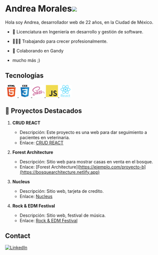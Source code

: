  

# <br>Andrea Morales<img src="https://user-images.githubusercontent.com/42378118/110234147-e3259600-7f4e-11eb-95be-0c4047144dea.gif" width="30">

Hola soy Andrea, desarrollador web de 22 años, en la Ciudad de México.

- 🦔 Licenciatura en Ingeniería en desarrollo y gestión de software.

- 👩🏻‍💻 Trabajando para crecer profesionalmente.

- 👥 Colaborando en Gandy

+ mucho más ;)

## Tecnologías

<p align="left">
    <a href="https://www.w3.org/html/" target="_blank"> <img src="https://raw.githubusercontent.com/devicons/devicon/master/icons/html5/html5-original-wordmark.svg" alt="html5" width="40" height="40"/> </a>
    <a href="https://www.w3schools.com/css/" target="_blank"> <img src="https://raw.githubusercontent.com/devicons/devicon/master/icons/css3/css3-original-wordmark.svg" alt="css3" width="40" height="40"/> </a>
<a href="https://sass-lang.com" target="_blank"> <img src="https://raw.githubusercontent.com/devicons/devicon/master/icons/sass/sass-original.svg" alt="sass" width="40" height="40"/> </a>
    <a href="https://developer.mozilla.org/en-US/docs/Web/JavaScript" target="_blank"> <img src="https://raw.githubusercontent.com/devicons/devicon/master/icons/javascript/javascript-original.svg" alt="javascript" width="40" height="40"/> </a>
    <a href="https://reactjs.org/" target="_blank"> <img src="https://raw.githubusercontent.com/devicons/devicon/master/icons/react/react-original-wordmark.svg" alt="react" width="40" height="40"/> </a>
 </p>
 
## 🚀 Proyectos Destacados

1. **CRUD REACT**
   - Descripción: Este proyecto es una web para dar seguimiento a pacientes en veterinaria.
   - Enlace: [CRUD REACT](https://dates-pet.netlify.app/)

2. **Forest Architecture**
   - Descripción: Sitio web para mostrar casas en venta en el bosque.
   - Enlace: [Forest Architecture](https://ejemplo.com/proyecto-b](https://bosquearchitecture.netlify.app)

3. **Nucleus**
   - Descripción: Sitio web, tarjeta de credito.
   - Enlace: [Nucleus](https://sitenucleo.netlify.app/)

4. **Rock & EDM Festival**
   - Descripción: Sitio web, festival de música.
   - Enlace: [Rock & EDM Festival](https://festivalmusiic.netlify.app/)

## Contact

<a href="www.linkedin.com/in/andreamc27" target="_blank"><img alt="LinkedIn" src="https://img.shields.io/badge/linkedin-%230077B5.svg?&style=for-the-badge&logo=linkedin&logoColor=white" /></a>





